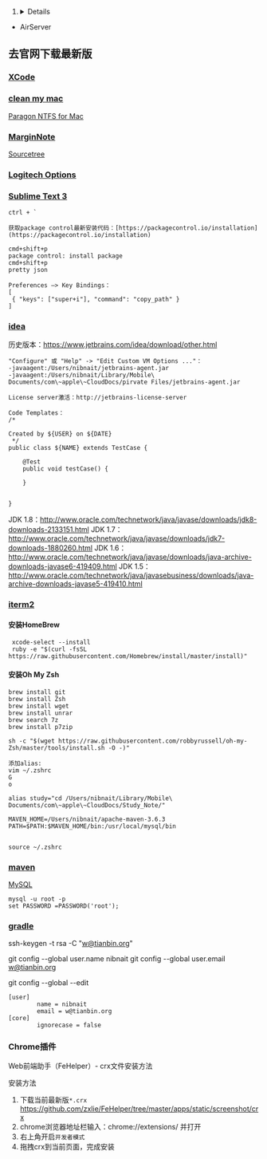 1. <details class="details-reset details-overlay details-

   # 我的mbp

   [搜狗输入法](https://pinyin.sogou.com/mac/)
   [百度网盘](https://pan.baidu.com/)
   [Surge](http://nssurge.com/)

   ## 触发角

   ## App Store

   - 万年历
   - Manico

   ## 百度云

   - [Spectacle+1.2](https://www.spectacleapp.com/)
   - Alfred youdao
   - [typora](https://www.typora.io/#download)
   - [Snipaste](https://zh.snipaste.com/)
- AirServer
   
## 去官网下载最新版
   
### [XCode](https://developer.apple.com/download/more/?=xcode)
   
### [clean my mac](http://www.mycleanmymac.com/xiazai.html)
   
[Paragon NTFS for Mac](https://my.paragon-software.com/)
   
### [MarginNote](https://www.marginnote.com/chinese/home)
   
[Sourcetree](https://www.sourcetreeapp.com/)
   
### [Logitech Options](https://www.logitech.com.cn/zh-cn/product/options)
   
### [Sublime Text 3](https://www.sublimetext.com/)
   
   ```
   ctrl + `
   
   获取package control最新安装代码：[https://packagecontrol.io/installation](https://packagecontrol.io/installation)
   
   cmd+shift+p
   package control: install package
   cmd+shift+p
   pretty json
   
   Preferences —> Key Bindings：
   [
   	{ "keys": ["super+i"], "command": "copy_path" }
   ]
```
   
### [idea](https://www.jetbrains.com/idea/)
   
历史版本：https://www.jetbrains.com/idea/download/other.html
   
   ```
   "Configure" 或 "Help" -> "Edit Custom VM Options ..."：
   -javaagent:/Users/nibnait/jetbrains-agent.jar
   -javaagent:/Users/nibnait/Library/Mobile\ Documents/com\~apple\~CloudDocs/pirvate Files/jetbrains-agent.jar
   
   License server激活：http://jetbrains-license-server
   
   Code Templates：
   /*
   
   Created by ${USER} on ${DATE}
    */
   public class ${NAME} extends TestCase {
   
       @Test
       public void testCase() {
   
       }
   
   
   }
```
   
   JDK 1.8：http://www.oracle.com/technetwork/java/javase/downloads/jdk8-downloads-2133151.html
   JDK 1.7：http://www.oracle.com/technetwork/java/javase/downloads/jdk7-downloads-1880260.html
   JDK 1.6：http://www.oracle.com/technetwork/java/javase/downloads/java-archive-downloads-javase6-419409.html
JDK 1.5：http://www.oracle.com/technetwork/java/javasebusiness/downloads/java-archive-downloads-javase5-419410.html
   
### [iterm2](https://iterm2.com/)
   
#### 安装HomeBrew
   
   ```
    xcode-select --install
    ruby -e "$(curl -fsSL https://raw.githubusercontent.com/Homebrew/install/master/install)"
```
   
#### 安装Oh My Zsh
   
   ```
   brew install git
   brew install Zsh
   brew install wget
   brew install unrar
   brew search 7z
   brew install p7zip
   
   sh -c "$(wget https://raw.githubusercontent.com/robbyrussell/oh-my-Zsh/master/tools/install.sh -O -)"
   
   添加alias:
   vim ~/.zshrc
   G 
   o
   
   alias study="cd /Users/nibnait/Library/Mobile\ Documents/com\~apple\~CloudDocs/Study_Note/"
   
   MAVEN_HOME=/Users/nibnait/apache-maven-3.6.3
   PATH=$PATH:$MAVEN_HOME/bin:/usr/local/mysql/bin
   
   
   source ~/.zshrc
```
   
### [maven](https://maven.apache.org/download.cgi)
   
[MySQL](https://dev.mysql.com/downloads/mysql/5.7.html)
   
   ```
   mysql -u root -p
   set PASSWORD =PASSWORD('root');
```
   
### [gradle](https://gradle.org/releases/)
   
ssh-keygen -t rsa -C "[w@tianbin.org](mailto:w@tianbin.org)"
   
   git config --global user.name nibnait
git config --global user.email [w@tianbin.org](mailto:w@tianbin.org)
   

   
git config --global --edit
   
   ```
   [user]
           name = nibnait
           email = w@tianbin.org
   [core]
           ignorecase = false                  
```
   
### Chrome插件
   
Web前端助手（FeHelper）- crx文件安装方法
   
安装方法
   
   1. 下载当前最新版`*.crx` https://github.com/zxlie/FeHelper/tree/master/apps/static/screenshot/crx
   2. chrome浏览器地址栏输入：chrome://extensions/ 并打开
   3. 右上角开启`开发者模式`
   4. 拖拽crx到当前页面，完成安装
